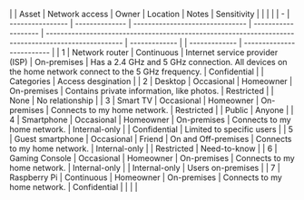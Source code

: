 |   | Asset            | Network access | Owner                           | Location            | Notes                                                                                               | Sensitivity   |  |               |                           |
| - | ---------------- | -------------- | ------------------------------- | ------------------- | --------------------------------------------------------------------------------------------------- | ------------- |  | ------------- | ------------------------- |
| 1 | Network router   | Continuous     | Internet service provider (ISP) | On-premises         | Has a 2.4 GHz and 5 GHz connection. All devices on the home network connect to the 5 GHz frequency. | Confidential  |  | Categories    | Access desgination        |
| 2 | Desktop          | Occasional     | Homeowner                       | On-premises         | Contains private information, like photos.                                                          | Restricted    |  | None          | No relationship           |
| 3 | Smart TV         | Occasional     | Homeowner                       | On-premises         | Connects to my home network.                                                                        | Restricted    |  | Public        | Anyone                    |
| 4 | Smartphone       | Occasional     | Homeowner                       | On-premises         | Connects to my home network.                                                                        | Internal-only |  | Confidential  | Limited to specific users |
| 5 | Guest smartphone | Occasional     | Friend                          | On and Off-premises | Connects to my home network.                                                                        | Internal-only |  | Restricted    | Need-to-know              |
| 6 | Gaming Console   | Occasional     | Homeowner                       | On-premises         | Connects to my home network.                                                                        | Internal-only |  | Internal-only | Users on-premises         |
| 7 | Raspberry Pi     | Continuous     | Homeowner                       | On-premises         | Connects to my home network.                                                                        | Confidential  |  |               |                           |
